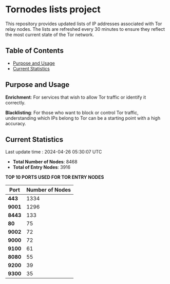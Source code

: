 # Tornodes lists project

This repository provides updated lists of IP addresses associated with Tor relay nodes. The lists are refreshed every 30 minutes to ensure they reflect the most current state of the Tor network.

## Table of Contents

- [Purpose and Usage](#purpose-and-usage)
- [Current Statistics](#current-statistics)


## Purpose and Usage

**Enrichment**: For services that wish to allow Tor traffic or identify it correctly.

**Blacklisting**: For those who want to block or control Tor traffic, understanding which IPs belong to Tor can be a starting point with a high accuracy.

## Current Statistics

Last update time : 2024-04-26 05:30:07 UTC

- **Total Number of Nodes**: 8468
- **Total of Entry Nodes**: 3916

**TOP 10 PORTS USED FOR TOR ENTRY NODES**

| **Port** | **Number of Nodes** |
|------|-----------------|
| **443**   | 1334  |
| **9001**   | 1296  |
| **8443**   | 133  |
| **80**   | 75  |
| **9002**   | 72  |
| **9000**   | 72  |
| **9100**   | 61  |
| **8080**   | 55  |
| **9200**   | 39  |
| **9300**   | 35  |

